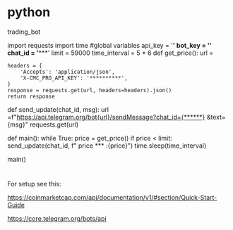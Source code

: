 # python
trading_bot


import requests
import time
#global variables
api_key = '********'
bot_key = '************'
chat_id = '*******'
limit = 59000
time_interval = 5 * 6
def get_price():
    url = 

    headers = {
        'Accepts': 'application/json',
        'X-CMC_PRO_API_KEY': '**********',
    }
    response = requests.get(url, headers=headers).json()
    return response


def send_update(chat_id, msg):
    url =f"https://api.telegram.org/bot{url}/sendMessage?chat_id={******} &text={msg}"
    requests.get(url)

def main():
    while True:
        price = get_price()
        if price < limit:
            send_update(chat_id, f" price *** :{price}")
            time.sleep(time_interval)

main()



#

For setup see this:

https://coinmarketcap.com/api/documentation/v1/#section/Quick-Start-Guide


https://core.telegram.org/bots/api




#
